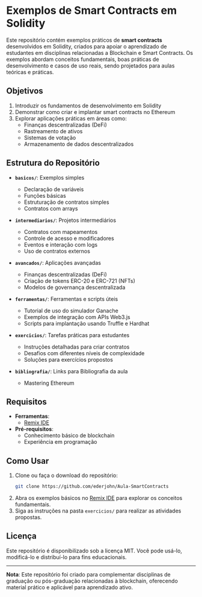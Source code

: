 
# Exemplos de Smart Contracts em Solidity

Este repositório contém exemplos práticos de **smart contracts** desenvolvidos em Solidity, criados para apoiar o aprendizado de estudantes em disciplinas relacionadas a Blockchain e Smart Contracts. Os exemplos abordam conceitos fundamentais, boas práticas de desenvolvimento e casos de uso reais, sendo projetados para aulas teóricas e práticas.

## Objetivos

1. Introduzir os fundamentos de desenvolvimento em Solidity
2. Demonstrar como criar e implantar smart contracts no Ethereum
3. Explorar aplicações práticas em áreas como:
   - Finanças descentralizadas (DeFi)
   - Rastreamento de ativos
   - Sistemas de votação
   - Armazenamento de dados descentralizados

## Estrutura do Repositório

- **`basicos/`**: Exemplos simples
  - Declaração de variáveis
  - Funções básicas
  - Estruturação de contratos simples
  - Contratos com arrays

- **`intermediarios/`**: Projetos intermediários
  - Contratos com mapeamentos
  - Controle de acesso e modificadores
  - Eventos e interação com logs
  - Uso de contratos externos

- **`avancados/`**: Aplicações avançadas 
  - Finanças descentralizadas (DeFi)
  - Criação de tokens ERC-20 e ERC-721 (NFTs)
  - Modelos de governança descentralizada

- **`ferramentas/`**: Ferramentas e scripts úteis
  - Tutorial de uso do simulador Ganache
  - Exemplos de integração com APIs Web3.js
  - Scripts para implantação usando Truffle e Hardhat

- **`exercicios/`**: Tarefas práticas para estudantes
  - Instruções detalhadas para criar contratos
  - Desafios com diferentes níveis de complexidade
  - Soluções para exercícios propostos
   
- **`bibliografia/`**: Links para Bibliografia da aula
  - Mastering Ethereum

## Requisitos

- **Ferramentas**:
  - [Remix IDE](https://remix.ethereum.org/)
- **Pré-requisitos**:
  - Conhecimento básico de blockchain
  - Experiência em programação

## Como Usar

1. Clone ou faça o download do repositório:
   ```bash
   git clone https://github.com/ederjohn/Aula-SmartContracts
   ```
2. Abra os exemplos básicos no [Remix IDE](https://remix.ethereum.org/) para explorar os conceitos fundamentais.
3. Siga as instruções na pasta `exercicios/` para realizar as atividades propostas.

## Licença

Este repositório é disponibilizado sob a licença MIT. Você pode usá-lo, modificá-lo e distribuí-lo para fins educacionais.

---

**Nota**: Este repositório foi criado para complementar disciplinas de graduação ou pós-graduação relacionadas à blockchain, oferecendo material prático e aplicável para aprendizado ativo.
